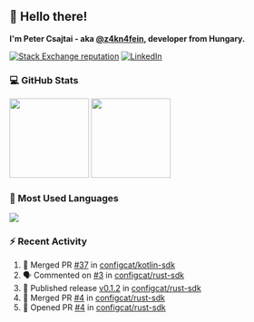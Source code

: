 ## 👋 Hello there!

**I'm Peter Csajtai - aka [@z4kn4fein](https://github.com/z4kn4fein), developer from Hungary.**

[![Stack Exchange reputation](https://img.shields.io/stackexchange/stackoverflow/r/8700582?color=orange&label=reputation&logo=stackoverflow&style=for-the-badge)](https://stackoverflow.com/users/8700582)
[![LinkedIn](https://img.shields.io/badge/linkedin-%230077B5.svg?style=for-the-badge&logo=linkedin&logoColor=white)](https://www.linkedin.com/in/csajtai-p%C3%A9ter-45395341/)

### 💻 GitHub Stats

<div>
  <img height="140px" src="https://github-readme-stats-pcsajtai.vercel.app/api?username=z4kn4fein&show_icons=true&hide_border=true&count_private=true&custom_title=Stats&theme=dracula&line_height=24&hide_title=true">
  <img height="140px" src="https://streak-stats.demolab.com?user=z4kn4fein&theme=dracula&hide_border=true">
  
</div>

### :toolbox: Most Used Languages

<img src="https://github-readme-stats-pcsajtai.vercel.app/api/top-langs/?username=z4kn4fein&theme=dracula&hide_border=true&layout=compact&langs_count=8&hide_title=true">

### :zap: Recent Activity

<!--START_SECTION:activity-->
1. 🎉 Merged PR [#37](https://github.com/configcat/kotlin-sdk/pull/37) in [configcat/kotlin-sdk](https://github.com/configcat/kotlin-sdk)
2. 🗣 Commented on [#3](https://github.com/configcat/rust-sdk/issues/3#issuecomment-2255767352) in [configcat/rust-sdk](https://github.com/configcat/rust-sdk)
3. 🚀 Published release [v0.1.2](https://github.com/configcat/rust-sdk/releases/tag/v0.1.2) in [configcat/rust-sdk](https://github.com/configcat/rust-sdk)
4. 🎉 Merged PR [#4](https://github.com/configcat/rust-sdk/pull/4) in [configcat/rust-sdk](https://github.com/configcat/rust-sdk)
5. 💪 Opened PR [#4](https://github.com/configcat/rust-sdk/pull/4) in [configcat/rust-sdk](https://github.com/configcat/rust-sdk)
<!--END_SECTION:activity-->

